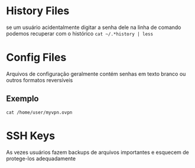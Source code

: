 # History Files
se um usuário acidentalmente digitar a senha dele na linha de comando podemos recuperar com o histórico
``cat ~/.*history | less``
# Config Files
Arquivos de configuração geralmente contém senhas em texto branco ou outros formatos reversíveis

## Exemplo
``cat /home/user/myvpn.ovpn`` 

# SSH Keys
As vezes usuários fazem backups de arquivos importantes e esquecem de protege-los adequadamente
